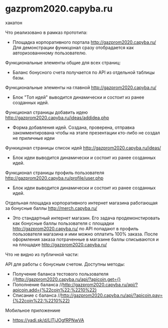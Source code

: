 # gazprom2020.capyba.ru
хакатон

Что реализовано в рамказ прототипа:

- Площадка корпоративного портала http://gazprom2020.capyba.ru/
Для демонстрации фуникцонал сразу отобрадается как авторизованнному пользователю.

Функциональные элементы общие для всех страниц:
- Баланс бонусного счета получается по API из отдельной таблицы базы.

Функциональные элементы на главной http://gazprom2020.capyba.ru/
- Блок "Топ идей" выводится динамически и состоит из ранее созданных идей.

Функционал страницы добавить идею http://gazprom2020.capyba.ru/ideas/addidea.php
- Форма добавления идей. Создана, проверена, отправка закомментирована чтобы на этапе презентации кто-либо не создал не приличные идеи

Функицонал страницы список идей http://gazprom2020.capyba.ru/ideas/
- Блок идеи выводится динамически и состоит из ранее созданных идей.

Функционал страницы профиль пользователя http://gazprom2020.capyba.ru/profile/user.php
- Блок идеи выводится динамически и состоит из ранее созданных идей.

Отдельная площадка корпоративного интернет магазина работающая за бонусные баллы http://merch.capyba.ru/
- Это стандартный интернет магазин. Его задача продемонстировать как бонусные баллы пользователя с площадки 
http://gazprom2020.capyba.ru/ по API попадают в профиль пользователя магазина и ими можно оплатить 100% заказа.
После оформления заказа потраченные в магазине баллы списываются и на площадке http://gazprom2020.capyba.ru/

Что не видно из публичной части:

API для работы с бонусным счетом. Доступны методы:
- Получение баланса тестового пользователя
//http://gazprom2020.capyba.ru/api/?apicoin.get={}
- Пополнение баланса
//http://gazprom2020.capyba.ru/api/?apicoin.add={%22coin%22:%2210%22}
- Списание с баланса
//http://gazprom2020.capyba.ru/api/?apicoin.pay={%22coin%22:%2210%22}

Мобильное приложениие
- https://yadi.sk/d/LlTjJOgfRPNwVA
